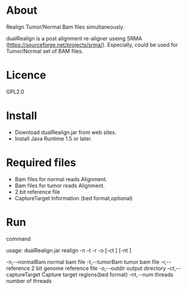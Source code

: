 # About

Realign Tumor/Normal Bam files  simultaneously.

dualRealign is a post alignment re-aligner useing SRMA (https://sourceforge.net/projects/srma/).
Especially, could be used for Tumor/Normal set of BAM files.   

# Licence

 GPL2.0


# Install

- Download dualRealign.jar from web sites.
- Install Java Runtime 1.5 or later.

# Required files

- Bam files for normal reads Alignment.
- Bam files for tumor reads Alignment.
- 2.bit reference file
- CaptureTarget Information (bed format,optional)


# Run

command

usage: dualRealign.jar realign -n <arg> -t <arg> -r <arg> -o <arg> [-ct <arg>]  [-nt <arg>]
 
 -n,--normalBam <arg>        normal bam file
 -t,--tumorBam <arg>         tumor bam file
 -r,--reference <arg>        2 bit genome reference file
 -o,--outdir <arg>           output directory
 -ct,--captureTarget <arg>   Capture target regions(bed format)
 -nt,--num threads <arg>     number of threads
